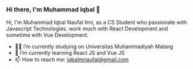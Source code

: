 ### Hi there, I'm Muhammad Iqbal 👋

Hi, I'm Muhammad Iqbal Naufal Ilmi, as a CS Student who passionate with Javascript Technologies.
work much with React Development and sometime with Vue Development.

- 👨‍💻 I’m currently studying on Universitas Muhammadiyah Malang
- 🌱 I’m currently learning React JS and Vue JS
- 📫 How to reach me: iqbalmnaufal@gmail.com
